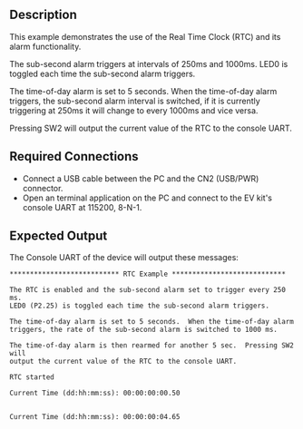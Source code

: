 ## Description

This example demonstrates the use of the Real Time Clock (RTC) and its alarm functionality.

The sub-second alarm triggers at intervals of 250ms and 1000ms. LED0 is toggled each time the sub-second alarm triggers.  

The time-of-day alarm is set to 5 seconds.  When the time-of-day alarm triggers, the sub-second alarm interval is switched, if it is currently triggering at 250ms it will change to every 1000ms and vice versa.

Pressing SW2 will output the current value of the RTC to the console UART.

## Required Connections

-   Connect a USB cable between the PC and the CN2 (USB/PWR) connector.
-   Open an terminal application on the PC and connect to the EV kit's console UART at 115200, 8-N-1.

## Expected Output

The Console UART of the device will output these messages:

```
*************************** RTC Example ****************************

The RTC is enabled and the sub-second alarm set to trigger every 250 ms.
LED0 (P2.25) is toggled each time the sub-second alarm triggers.

The time-of-day alarm is set to 5 seconds.  When the time-of-day alarm
triggers, the rate of the sub-second alarm is switched to 1000 ms.

The time-of-day alarm is then rearmed for another 5 sec.  Pressing SW2 will
output the current value of the RTC to the console UART.

RTC started

Current Time (dd:hh:mm:ss): 00:00:00:00.50


Current Time (dd:hh:mm:ss): 00:00:00:04.65
```